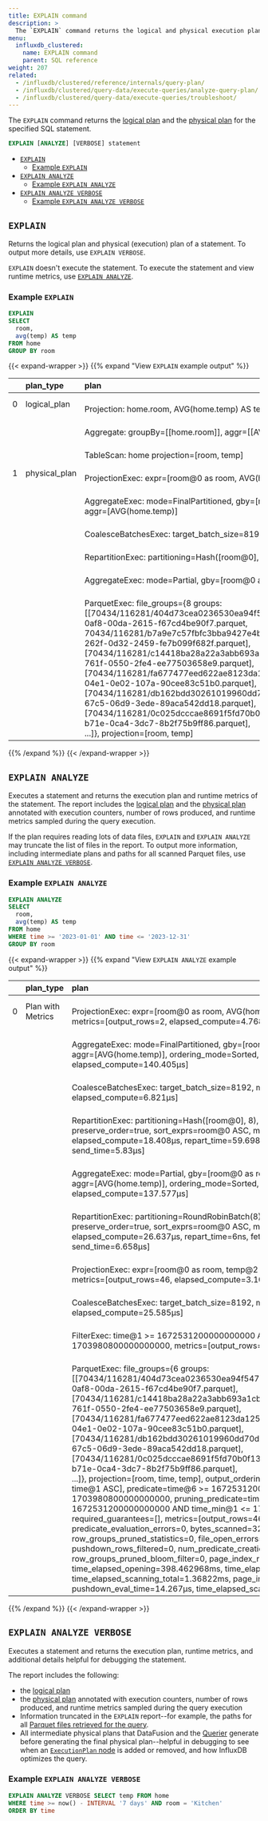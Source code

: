 ```yaml
---
title: EXPLAIN command
description: > 
  The `EXPLAIN` command returns the logical and physical execution plans for the specified SQL statement.
menu:
  influxdb_clustered:
    name: EXPLAIN command
    parent: SQL reference
weight: 207
related:
  - /influxdb/clustered/reference/internals/query-plan/
  - /influxdb/clustered/query-data/execute-queries/analyze-query-plan/
  - /influxdb/clustered/query-data/execute-queries/troubleshoot/
---
```


The `EXPLAIN` command returns the [logical plan](/influxdb/clustered/reference/internals/query-plan/#logical-plan) and the [physical plan](/influxdb/clustered/reference/internals/query-plan/#physical-plan) for the
specified SQL statement.

```sql
EXPLAIN [ANALYZE] [VERBOSE] statement
```

- [`EXPLAIN`](#explain)
  - [Example `EXPLAIN`](#example-explain)
- [`EXPLAIN ANALYZE`](#explain-analyze)
  - [Example `EXPLAIN ANALYZE`](#example-explain-analyze)
- [`EXPLAIN ANALYZE VERBOSE`](#explain-analyze-verbose)
  - [Example `EXPLAIN ANALYZE VERBOSE`](#example-explain-analyze-verbose)

## `EXPLAIN`

Returns the logical plan and physical (execution) plan of a statement.
To output more details, use `EXPLAIN VERBOSE`.

`EXPLAIN` doesn't execute the statement.
To execute the statement and view runtime metrics, use [`EXPLAIN ANALYZE`](#explain-analyze).

### Example `EXPLAIN`

```sql
EXPLAIN
SELECT
  room,
  avg(temp) AS temp
FROM home
GROUP BY room
```

{{< expand-wrapper >}}
{{% expand "View `EXPLAIN` example output" %}}

|    | plan_type     | plan                                                                                                                                                                                                                                                                                                                                                                                                                                                                                                                                                                                                                                                                                                                                                                                                                                                            |
|---:|:--------------|:----------------------------------------------------------------------------------------------------------------------------------------------------------------------------------------------------------------------------------------------------------------------------------------------------------------------------------------------------------------------------------------------------------------------------------------------------------------------------------------------------------------------------------------------------------------------------------------------------------------------------------------------------------------------------------------------------------------------------------------------------------------------------------------------------------------------------------------------------------------|
|  0 | logical_plan  |<span style="white-space:pre-wrap;"> Projection: home.room, AVG(home.temp) AS temp                                                                                                                                                                                                                                                                                                                                                                                                                                                                                                                                                                                                                                                                                                                                                                                                                   </span>|
|    |               |<span style="white-space:pre-wrap;">   Aggregate: groupBy=[[home.room]], aggr=[[AVG(home.temp)]]                                                                                                                                                                                                                                                                                                                                                                                                                                                                                                                                                                                                                                                                                                                                                                                                     </span>|
|    |               |<span style="white-space:pre-wrap;">     TableScan: home projection=[room, temp]                                                                                                                                                                                                                                                                                                                                                                                                                                                                                                                                                                                                                                                                                                                                                                                                                     </span>|
|  1 | physical_plan |<span style="white-space:pre-wrap;"> ProjectionExec: expr=[room@0 as room, AVG(home.temp)@1 as temp]                                                                                                                                                                                                                                                                                                                                                                                                                                                                                                                                                                                                                                                                                                                                                                                                 </span>|
|    |               |<span style="white-space:pre-wrap;">   AggregateExec: mode=FinalPartitioned, gby=[room@0 as room], aggr=[AVG(home.temp)]                                                                                                                                                                                                                                                                                                                                                                                                                                                                                                                                                                                                                                                                                                                                                                             </span>|
|    |               |<span style="white-space:pre-wrap;">     CoalesceBatchesExec: target_batch_size=8192                                                                                                                                                                                                                                                                                                                                                                                                                                                                                                                                                                                                                                                                                                                                                                                                                 </span>|
|    |               |<span style="white-space:pre-wrap;">       RepartitionExec: partitioning=Hash([room@0], 8), input_partitions=8                                                                                                                                                                                                                                                                                                                                                                                                                                                                                                                                                                                                                                                                                                                                                                                       </span>|
|    |               |<span style="white-space:pre-wrap;">         AggregateExec: mode=Partial, gby=[room@0 as room], aggr=[AVG(home.temp)]                                                                                                                                                                                                                                                                                                                                                                                                                                                                                                                                                                                                                                                                                                                                                                                </span>|
|    |               |<span style="white-space:pre-wrap;">           ParquetExec: file_groups={8 groups: [[70434/116281/404d73cea0236530ea94f5470701eb814a8f0565c0e4bef5a2d2e33dfbfc3567/1be334e8-0af8-00da-2615-f67cd4be90f7.parquet, 70434/116281/b7a9e7c57fbfc3bba9427e4b3e35c89e001e2e618b0c7eb9feb4d50a3932f4db/d29370d4-262f-0d32-2459-fe7b099f682f.parquet], [70434/116281/c14418ba28a22a3abb693a1cb326a63b62dc611aec58c9bed438fdafd3bc5882/8b29ae98-761f-0550-2fe4-ee77503658e9.parquet], [70434/116281/fa677477eed622ae8123da1251aa7c351f801e2ee2f0bc28c0fe3002a30b3563/65bb4dc3-04e1-0e02-107a-90cee83c51b0.parquet], [70434/116281/db162bdd30261019960dd70da182e6ebd270284569ecfb5deffea7e65baa0df9/2505e079-67c5-06d9-3ede-89aca542dd18.parquet], [70434/116281/0c025dcccae8691f5fd70b0f131eea4ca6fafb95a02f90a3dc7bb015efd3ab4f/3f3e44c3-b71e-0ca4-3dc7-8b2f75b9ff86.parquet], ...]}, projection=[room, temp] </span>|

{{% /expand %}}
{{< /expand-wrapper >}}

## `EXPLAIN ANALYZE`

Executes a statement and returns the execution plan and runtime metrics of the statement.
The report includes the [logical plan](/influxdb/clustered/reference/internals/query-plan/#logical-plan) and the [physical plan](/influxdb/clustered/reference/internals/query-plan/#physical-plan) annotated with execution counters, number of rows produced, and runtime metrics sampled during the query execution.

If the plan requires reading lots of data files, `EXPLAIN` and `EXPLAIN ANALYZE` may truncate the list of files in the report.
To output more information, including intermediate plans and paths for all scanned Parquet files, use [`EXPLAIN ANALYZE VERBOSE`](#explain-analyze-verbose).

### Example `EXPLAIN ANALYZE`

```sql
EXPLAIN ANALYZE
SELECT
  room,
  avg(temp) AS temp
FROM home
WHERE time >= '2023-01-01' AND time <= '2023-12-31'
GROUP BY room
```

{{< expand-wrapper >}}
{{% expand "View `EXPLAIN ANALYZE` example output" %}}

|    | plan_type         | plan                                                                                                                                                                                                                                                                                                                                                                                                                                                                                                                                                                                                                                                                                                                                                                                                                                                                                                                                                                                                                                                                                                                                                                                                                                                                                                                                                                                                                                                                                                               |
|---:|:------------------|:-------------------------------------------------------------------------------------------------------------------------------------------------------------------------------------------------------------------------------------------------------------------------------------------------------------------------------------------------------------------------------------------------------------------------------------------------------------------------------------------------------------------------------------------------------------------------------------------------------------------------------------------------------------------------------------------------------------------------------------------------------------------------------------------------------------------------------------------------------------------------------------------------------------------------------------------------------------------------------------------------------------------------------------------------------------------------------------------------------------------------------------------------------------------------------------------------------------------------------------------------------------------------------------------------------------------------------------------------------------------------------------------------------------------------------------------------------------------------------------------------------------------|
|  0 | Plan with Metrics |<span style="white-space:pre-wrap;"> ProjectionExec: expr=[room@0 as room, AVG(home.temp)@1 as temp], metrics=[output_rows=2, elapsed_compute=4.768µs]                                                                                                                                                                                                                                                                                                                                                                                                                                                                                                                                                                                                                                                                                                                                                                                                                                                                                                                                                                                                                                                                                                                                                                                                                                                                                                                                                                                                  </span>|
|    |                   |<span style="white-space:pre-wrap;">   AggregateExec: mode=FinalPartitioned, gby=[room@0 as room], aggr=[AVG(home.temp)], ordering_mode=Sorted, metrics=[output_rows=2, elapsed_compute=140.405µs]                                                                                                                                                                                                                                                                                                                                                                                                                                                                                                                                                                                                                                                                                                                                                                                                                                                                                                                                                                                                                                                                                                                                                                                                                                                                                                                                                      </span>|
|    |                   |<span style="white-space:pre-wrap;">     CoalesceBatchesExec: target_batch_size=8192, metrics=[output_rows=2, elapsed_compute=6.821µs]                                                                                                                                                                                                                                                                                                                                                                                                                                                                                                                                                                                                                                                                                                                                                                                                                                                                                                                                                                                                                                                                                                                                                                                                                                                                                                                                                                                                                  </span>|
|    |                   |<span style="white-space:pre-wrap;">       RepartitionExec: partitioning=Hash([room@0], 8), input_partitions=8, preserve_order=true, sort_exprs=room@0 ASC, metrics=[output_rows=2, elapsed_compute=18.408µs, repart_time=59.698µs, fetch_time=1.057882762s, send_time=5.83µs]                                                                                                                                                                                                                                                                                                                                                                                                                                                                                                                                                                                                                                                                                                                                                                                                                                                                                                                                                                                                                                                                                                                                                                                                                                                                          </span>|
|    |                   |<span style="white-space:pre-wrap;">         AggregateExec: mode=Partial, gby=[room@0 as room], aggr=[AVG(home.temp)], ordering_mode=Sorted, metrics=[output_rows=2, elapsed_compute=137.577µs]                                                                                                                                                                                                                                                                                                                                                                                                                                                                                                                                                                                                                                                                                                                                                                                                                                                                                                                                                                                                                                                                                                                                                                                                                                                                                                                                                         </span>|
|    |                   |<span style="white-space:pre-wrap;">           RepartitionExec: partitioning=RoundRobinBatch(8), input_partitions=6, preserve_order=true, sort_exprs=room@0 ASC, metrics=[output_rows=46, elapsed_compute=26.637µs, repart_time=6ns, fetch_time=399.971411ms, send_time=6.658µs]                                                                                                                                                                                                                                                                                                                                                                                                                                                                                                                                                                                                                                                                                                                                                                                                                                                                                                                                                                                                                                                                                                                                                                                                                                                                        </span>|
|    |                   |<span style="white-space:pre-wrap;">             ProjectionExec: expr=[room@0 as room, temp@2 as temp], metrics=[output_rows=46, elapsed_compute=3.102µs]                                                                                                                                                                                                                                                                                                                                                                                                                                                                                                                                                                                                                                                                                                                                                                                                                                                                                                                                                                                                                                                                                                                                                                                                                                                                                                                                                                                               </span>|
|    |                   |<span style="white-space:pre-wrap;">               CoalesceBatchesExec: target_batch_size=8192, metrics=[output_rows=46, elapsed_compute=25.585µs]                                                                                                                                                                                                                                                                                                                                                                                                                                                                                                                                                                                                                                                                                                                                                                                                                                                                                                                                                                                                                                                                                                                                                                                                                                                                                                                                                                                                      </span>|
|    |                   |<span style="white-space:pre-wrap;">                 FilterExec: time@1 >= 1672531200000000000 AND time@1 <= 1703980800000000000, metrics=[output_rows=46, elapsed_compute=26.51µs]                                                                                                                                                                                                                                                                                                                                                                                                                                                                                                                                                                                                                                                                                                                                                                                                                                                                                                                                                                                                                                                                                                                                                                                                                                                                                                                                                                     </span>|
|    |                   |<span style="white-space:pre-wrap;">                   ParquetExec: file_groups={6 groups: [[70434/116281/404d73cea0236530ea94f5470701eb814a8f0565c0e4bef5a2d2e33dfbfc3567/1be334e8-0af8-00da-2615-f67cd4be90f7.parquet], [70434/116281/c14418ba28a22a3abb693a1cb326a63b62dc611aec58c9bed438fdafd3bc5882/8b29ae98-761f-0550-2fe4-ee77503658e9.parquet], [70434/116281/fa677477eed622ae8123da1251aa7c351f801e2ee2f0bc28c0fe3002a30b3563/65bb4dc3-04e1-0e02-107a-90cee83c51b0.parquet], [70434/116281/db162bdd30261019960dd70da182e6ebd270284569ecfb5deffea7e65baa0df9/2505e079-67c5-06d9-3ede-89aca542dd18.parquet], [70434/116281/0c025dcccae8691f5fd70b0f131eea4ca6fafb95a02f90a3dc7bb015efd3ab4f/3f3e44c3-b71e-0ca4-3dc7-8b2f75b9ff86.parquet], ...]}, projection=[room, time, temp], output_ordering=[room@0 ASC, time@1 ASC], predicate=time@6 >= 1672531200000000000 AND time@6 <= 1703980800000000000, pruning_predicate=time_max@0 >= 1672531200000000000 AND time_min@1 <= 1703980800000000000, required_guarantees=[], metrics=[output_rows=46, elapsed_compute=6ns, predicate_evaluation_errors=0, bytes_scanned=3279, row_groups_pruned_statistics=0, file_open_errors=0, file_scan_errors=0, pushdown_rows_filtered=0, num_predicate_creation_errors=0, row_groups_pruned_bloom_filter=0, page_index_rows_filtered=0, time_elapsed_opening=398.462968ms, time_elapsed_processing=1.626106ms, time_elapsed_scanning_total=1.36822ms, page_index_eval_time=33.474µs, pushdown_eval_time=14.267µs, time_elapsed_scanning_until_data=1.27694ms] </span>|

{{% /expand %}}
{{< /expand-wrapper >}}

## `EXPLAIN ANALYZE VERBOSE`

Executes a statement and returns the execution plan, runtime metrics, and additional details helpful for debugging the statement.

The report includes the following:

- the [logical plan](/influxdb/clustered/reference/internals/query-plan/#logical-plan)
- the [physical plan](/influxdb/clustered/reference/internals/query-plan/#physical-plan) annotated with execution counters, number of rows produced, and runtime metrics sampled during the query execution
- Information truncated in the `EXPLAIN` report--for example, the paths for all [Parquet files retrieved for the query](/influxdb/clustered/reference/internals/query-plan/#file_groups).
- All intermediate physical plans that DataFusion and the [Querier](/influxdb/clustered/reference/internals/storage-engine/#querier) generate before generating the final physical plan--helpful in debugging to see when an [`ExecutionPlan` node](/influxdb/clustered/reference/internals/query-plan/#executionplan-nodes) is added or removed, and how InfluxDB optimizes the query.

### Example `EXPLAIN ANALYZE VERBOSE`

```SQL
EXPLAIN ANALYZE VERBOSE SELECT temp FROM home
WHERE time >= now() - INTERVAL '7 days' AND room = 'Kitchen'
ORDER BY time
```
